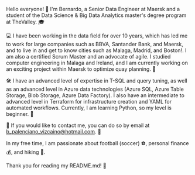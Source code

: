 Hello everyone! 👋 I'm Bernardo, a Senior Data Engineer at Maersk and a student of the Data Science & Big Data Analytics master's degree program at TheValley. 🎓

💻 I have been working in the data field for over 10 years, which has led me to work for large companies such as BBVA, Santander Bank, and Maersk, and to live in and get to know cities such as Malaga, Madrid, and Boston!. I am also a certified Scrum Master and an advocate of agile. I studied computer engineering in Malaga and Ireland, and I am currently working on an exciting project within Maersk to optimize quay planning. 🚢

🛠️ I have an advanced level of expertise in T-SQL and query tuning, as well as an advanced level in Azure data technologies (Azure SQL, Azure Table Storage, Blob Storage, Azure Data Factory). I also have an intermediate to advanced level in Terraform for infrastructure creation and YAML for automated workflows. Currently, I am learning Python, so my level is beginner. 🐍

📧 If you would like to contact me, you can do so by email at b_palenciano_vizcaino@hotmail.com. 📩

In my free time, I am passionate about football (soccer) ⚽️, personal finance 💰, and hiking 🥾.

Thank you for reading my README.md! 🙌







